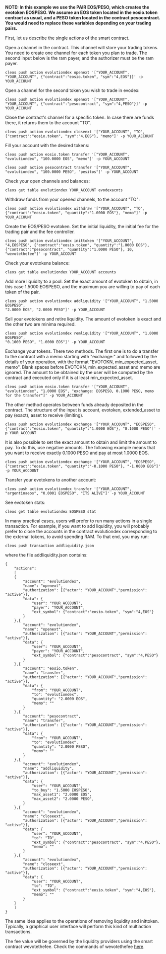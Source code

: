 **NOTE: In this example we use the PAIR EOS/PESO, which creates the evotoken EOSPESO. We assume an EOS token located in the eosio.token contract as usual, and a PESO token located in the contract pesocontract. You would need to replace these variables depending on your trading pairs.** 

First, let us describe the single actions of the smart contract.

Open a channel in the contract. This channel will store your trading tokens. You need to create one channel for each token you plan to trade. The second input below is the ram payer, and the authorizer must be the ram payer.

    cleos push action evolutiondex openext '["YOUR_ACCOUNT", "YOUR_ACCOUNT", {"contract":"eosio.token", "sym":"4,EOS"}]' -p YOUR_ACCOUNT

Open a channel for the second token you wish to trade in evodex:

    cleos push action evolutiondex openext '["YOUR_ACCOUNT", "YOUR_ACCOUNT", {"contract":"pesocontract", "sym":"4,PESO"}]' -p YOUR_ACCOUNT

Close the contract's channel for a specific token. In case there are funds there,
it returns them to the account "TO".

    cleos push action evolutiondex closeext '["YOUR_ACCOUNT", "TO", {"contract":"eosio.token", "sym":"4,EOS"}, "memo"]' -p YOUR_ACCOUNT

Fill your account with the desired tokens:

    cleos push action eosio.token transfer '["YOUR_ACCOUNT", "evolutiondex", "100.0000 EOS", "memo"]' -p YOUR_ACCOUNT

    cleos push action pesocontract transfer '["YOUR_ACCOUNT", "evolutiondex", "100.0000 PESO", "pesitos"]' -p YOUR_ACCOUNT

Check your open channels and balances:

    cleos get table evolutiondex YOUR_ACCOUNT evodexacnts

Withdraw funds from your opened channels, to the account "TO":

    cleos push action evolutiondex withdraw '["YOUR_ACCOUNT", "TO", {"contract":"eosio.token", "quantity":"1.0000 EOS"}, "memo"]' -p YOUR_ACCOUNT

Create the EOS/PESO evotoken. Set the initial liquidity, the initial fee for the trading pair and the fee controller.

    cleos push action evolutiondex inittoken '["YOUR_ACCOUNT", "4,EOSPESO", {"contract":"eosio.token", "quantity":"1.0000 EOS"}, {"contract":"pesocontract", "quantity":"1.0000 PESO"}, 10, "wevotethefee"]' -p YOUR_ACCOUNT

Check your evotokens balance:

    cleos get table evolutiondex YOUR_ACCOUNT accounts

Add more liquidity to a pool. Set the exact amount of evotoken to obtain, in this case 
1.5000 EOSPESO, and the maximum you are willing to pay of each token of the pair.

    cleos push action evolutiondex addliquidity '["YOUR_ACCOUNT", "1.5000 EOSPESO", 
    "2.0000 EOS", "2.0000 PESO"]' -p YOUR_ACCOUNT

Sell your evotokens and retire liquidity. The amount of evotoken is exact and the other two are minima required.

    cleos push action evolutiondex remliquidity '["YOUR_ACCOUNT", "1.0000 EOSPESO", 
    "0.1000 PESO", "1.0000 EOS"]' -p YOUR_ACCOUNT

Exchange your tokens.
There two methods. The first one is to do a transfer to the contract with a memo starting with "exchange:" and followed by the details of your operation, with the format "EVOTOKN, min_expected_asset, memo". Blank spaces before EVOTOKN, min_expected_asset and memo are ignored. The amount to be obtained by the user will be computed by the contract and executed only if it is at least min_expected_asset. 

    cleos push action eosio.token transfer '["YOUR_ACCOUNT", "evolutiondex", "1.0000 EOS", "exchange: EOSPESO, 0.1000 PESO, memo for the transfer"]' -p YOUR_ACCOUNT

The other method operates between funds already deposited in the contract. The structure
of the input is account, evotoken, extended_asset to pay (exact), asset to receive (limiting).

    cleos push action evolutiondex exchange '["YOUR_ACCOUNT", "EOSPESO", 
    {"contract":"eosio.token", "quantity":"1.0000 EOS"}, "0.1000 PESO"]' -p YOUR_ACCOUNT

It is also possible to set the exact amount to obtain and limit the amount to pay.
To do this, use negative amounts. The following example means that you want to receive exactly 0.1000 PESO and pay at most 1.0000 EOS. 

    cleos push action evolutiondex exchange '["YOUR_ACCOUNT", "EOSPESO", 
    {"contract":"eosio.token", "quantity":"-0.1000 PESO"}, "-1.0000 EOS"]' -p YOUR_ACCOUNT

Transfer your evotokens to another account:

    cleos push action evolutiondex transfer '["YOUR_ACCOUNT", "argentinaeos", "0.0001 EOSPESO", "ITS ALIVE"]' -p YOUR_ACCOUNT

See evotoken stats:

    cleos get table evolutiondex EOSPESO stat

In many practical cases, users will prefer to run many actions in a single transaction.
For example, if you want to add liquidity, you will probably prefer to close the accounts in the contract evolutiondex corresponding to the external tokens, to avoid spending RAM. To that end, you may run:

    cleos push transaction addliquidity.json

where the file addliquidity.json contains:

    {
        "actions":
        [
        {
            "account": "evolutiondex",
            "name": "openext",
            "authorization": [{"actor": "YOUR_ACCOUNT","permission": "active"}],
            "data": {
                "user": "YOUR_ACCOUNT",
                "payer": "YOUR_ACCOUNT",
                "ext_symbol": {"contract":"eosio.token", "sym":"4,EOS"}
            }
        },{
            "account": "evolutiondex",
            "name": "openext",
            "authorization": [{"actor": "YOUR_ACCOUNT","permission": "active"}],
            "data": {
                "user": "YOUR_ACCOUNT",
                "payer": "YOUR_ACCOUNT",
                "ext_symbol": {"contract":"pesocontract", "sym":"4,PESO"}
            }
        },{
            "account": "eosio.token",
            "name": "transfer",
            "authorization": [{"actor": "YOUR_ACCOUNT","permission": "active"}],
            "data": {
                "from": "YOUR_ACCOUNT",
                "to": "evolutiondex",
                "quantity": "2.0000 EOS",
                "memo": ""
            }
        },{
            "account": "pesocontract",
            "name": "transfer",
            "authorization": [{"actor": "YOUR_ACCOUNT","permission": "active"}],
            "data": {
                "from": "YOUR_ACCOUNT",
                "to": "evolutiondex",
                "quantity": "2.0000 PESO",
                "memo": ""
            }
        },{
            "account": "evolutiondex",
            "name": "addliquidity",
            "authorization": [{"actor": "YOUR_ACCOUNT","permission": "active"}],
            "data": {
                "user": "YOUR_ACCOUNT",
                "to_buy": "1.5000 EOSPESO",
                "max_asset1": "2.0000 EOS",
                "max_asset2": "2.0000 PESO",                
            }
        },{
            "account": "evolutiondex",
            "name": "closeext",
            "authorization": [{"actor": "YOUR_ACCOUNT","permission": "active"}],
            "data": {
                "user": "YOUR_ACCOUNT",
                "to": "TO",
                "ext_symbol": {"contract":"pesocontract", "sym":"4,PESO"},
                "memo": ""
            }
        },{
            "account": "evolutiondex",
            "name": "closeext",
            "authorization": [{"actor": "YOUR_ACCOUNT","permission": "active"}],
            "data": {
                "user": "YOUR_ACCOUNT",
                "to": "TO",                
                "ext_symbol": {"contract":"eosio.token", "sym":"4,EOS"},
                "memo": ""
            }
        }
        ]
    }    

The same idea applies to the operations of removing liquidity and inittoken.
Typically, a graphical user interface will perform this kind of multiaction transactions.

The fee value will be governed by the liquidity providers using the
smart contract wevotethefee.
Check the commands of wevotethefee [here](wevotethefee/README.md).
